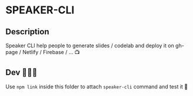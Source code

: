 # SPEAKER-CLI

## Description

Speaker CLI help people to generate slides / codelab and deploy it on gh-page / Netlify / Firebase / ... 📺 

## Dev 👨🏻‍💻

Use `npm link` inside this folder to attach `speaker-cli` command and test it 🙂